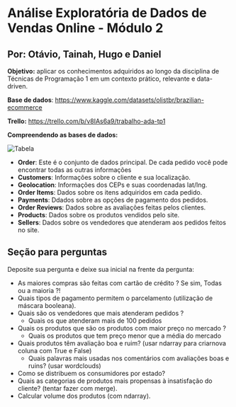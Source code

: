 # Análise Exploratória de Dados de Vendas Online - Módulo 2

## Por: Otávio, Tainah, Hugo e Daniel

**Objetivo:** aplicar os
conhecimentos adquiridos ao longo da disciplina de Técnicas de Programação 1 em
um contexto prático, relevante e data-driven.

**Base de dados**: https://www.kaggle.com/datasets/olistbr/brazilian-ecommerce

**Trello:** https://trello.com/b/v8IAs6a9/trabalho-ada-tp1

**Compreendendo as bases de dados:**

![Tabela](https://github.com/OtavioSotnas/AnaliseExploratoria-ADA-Santander/assets/142911747/47beffb2-ed6b-44ff-ad7c-9899aa5b7cbe)


- **Order**: Este é o conjunto de dados principal. De cada pedido você pode encontrar todas as outras informações
- **Customers**: Informações sobre o cliente e sua localização.
- **Geolocation**: Informações dos CEPs e suas coordenadas lat/lng.
- **Order Items**: Dados sobre os itens adquiridos em cada pedido.
- **Payments**: Ddados sobre as opções de pagamento dos pedidos.
- **Order Reviews**: Dados sobre as avaliações feitas pelos clientes.
- **Products**: Dados sobre os produtos vendidos pelo site.
- **Sellers**: Dados sobre os vendedores que atenderam aos pedidos feitos no site.
 
 
 ## Seção para perguntas 
Deposite sua pergunta e deixe sua inicial na frente da pergunta:
- As maiores compras são feitas com cartão de crédito ? Se sim, Todas ou a maioria ?!
- Quais tipos de pagamento permitem o parcelamento (utilização de máscara booleana).
- Quais são os vendedores que mais atenderam pedidos ?
  - Quais os que atenderam mais de 100 pedidos
- Quais os produtos que são os produtos com maior preço no mercado ?
   - Quais os produtos que tem preço menor que a média do mercado
- Quais produtos têm avaliação boa e ruim? (usar ndarray para criarnova coluna com True e False)
  - Quais palavras mais usadas nos comentários com avaliações boas e ruins? (usar wordclouds)
- Como se distribuem os consumidores por estado?
- Quais as categorias de produtos mais propensas à insatisfação do cliente? (tentar fazer com merge).
- Calcular volume dos produtos (com ndarray).

